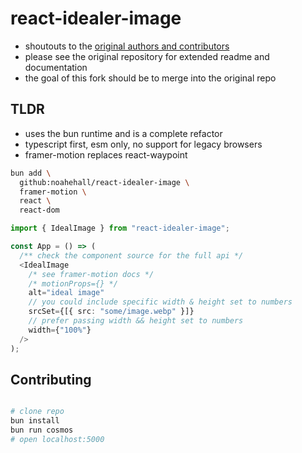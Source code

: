 # react-idealer-image

- shoutouts to the [original authors and contributors](https://github.com/stereobooster/react-ideal-image)
- please see the original repository for extended readme and documentation
- the goal of this fork should be to merge into the original repo

## TLDR

- uses the bun runtime and is a complete refactor
- typescript first, esm only, no support for legacy browsers
- framer-motion replaces react-waypoint

```sh
bun add \
  github:noahehall/react-idealer-image \
  framer-motion \
  react \
  react-dom
```

```ts
import { IdealImage } from "react-idealer-image";

const App = () => (
  /** check the component source for the full api */
  <IdealImage
    /* see framer-motion docs */
    /* motionProps={} */
    alt="ideal image"
    // you could include specific width & height set to numbers
    srcSet={[{ src: "some/image.webp" }]}
    // prefer passing width && height set to numbers
    width={"100%"}
  />
);
```

## Contributing

```sh

# clone repo
bun install
bun run cosmos
# open localhost:5000
```
